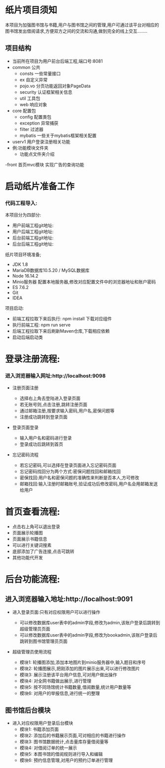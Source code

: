 # 纸片项目须知

​		本项目为加强图书馆与书籍,用户与图书馆之间的管理,用户可通过该平台对相应的图书馆发出借阅请求,方便双方之间的交流和沟通,做到完全的线上交互........

## 项目结构
- 当前所在项目为用户前台后端工程,端口号:8081
- common 公共
  - consts 一些常量接口
  - ex 自定义异常
  - pojo.vo 分页功能返回对象PageData
  - security 认证框架相关信息
  - util 工具包
  - web 响应对象
- core 配置包
  - config 配置类包
  - exception 异常捕获
  - filter 过滤器
  - mybatis 一些关于mybatis框架相关配置
- userv1 用户登录注册相关功能
- 例:功能模块文件夹
  - 功能点文件夹介绍
  
-front 首页mvc模块
  实现广告的查询功能
  

# 启动纸片准备工作

### 代码工程导入:

本项目分为四部分:

- 用户前端工程git地址:
- 用户后端工程git地址:
- 后台前端工程git地址:
- 后台后端工程git地址:

纸片项目环境准备;

- JDK 1.8
- MariaDB数据库10.5.20 / MySQL数据库
- Node 16.14.2
- Minio服务器 配置本地服务器,修改对应配置文件中的浏览器地址和账户密码
-  ES 7.6.2
-  Git
-  IDEA

项目启动:

- 前端工程拉取下来后执行: npm install 下载对应组件
- 执行前端工程: npm run serve
- 后端工程拉取下来后刷新Maven仓库,下载相应依赖
- 启动后端启动类

# 登录注册流程:

### 进入浏览器输入网址:http://localhost:9098

- 注册页面注册
    - 选择右上角去登陆进入登录页面
    - 若无账号则,点击注册,跳转注册页面
    - 通过邮箱注册,按要求输入密码,用户名,密保问题等
    - 注册成功跳转到登录页面

- 登录页面登录
    - 输入用户名和密码进行登录
    - 登录成功后跳转到首页

- 忘记密码流程
    - 若忘记密码,可以选择在登录页面进入忘记密码页面
    - 忘记密码找回分为两个方式:密保问题找回和邮箱找回
    - 密保找回:用户名和密保问题的准确性来判断是否本人,方可修改
    - 邮箱找回:输入注册时邮箱账号,验证成功后修改密码,用户名会用邮箱发送给用户

# 首页查看流程:

- 点击右上角可以退出登录
- 页面展示轮播图
- 页面展示书籍信息
- 可以进行关键词搜素
- 底部添加了广告连接,点击可跳转
- 其他功能代开发



# 后台功能流程:

## 进入浏览器输入地址:http://localhost:9091

- 进入登录页面:只有对应权限用户可以进行操作
    - 可以修改数据库user表中的admin字段,修改为admin,该账户登录后跳转到超级管理员页面
    - 可以修改数据库user表中的admin字段,修改为bookadmin,该账户登录后跳转到图书馆管理员页面

- 超级管理员使用流程
    - 模块1: 轮播图添加,添加本地图片到minio服务器中,输入题目和序号
    - 模块2: 轮播图展示,把刚添加的图片展示出来,可以进行修改图片
    - 模块3: 展示注册该平台用户信息,可对用户做出操作
    - 模块4: 对全网书籍做出展示,进行管理
    - 模块5: 按不同场馆统计书籍数量,借阅数量,统计用户数量等
    - 模块6: 对用户的举报信息,进行统一的整理

## 图书馆后台模块

- 进入对应权限用户登录后台模块
    - 模块1: 书籍添加页面
    - 模块2: 添加后的书籍展示页面,可对相应的书籍进行操作
    - 模块3: 图书馆数据统计,点击量库存量借阅量等
    - 模块4: 对借阅订单的统一展示
    - 模块5: 本图书馆的借阅规则进行导入和编辑
    - 模块6: 预约信息管理,对用户的预约订单进行管理
